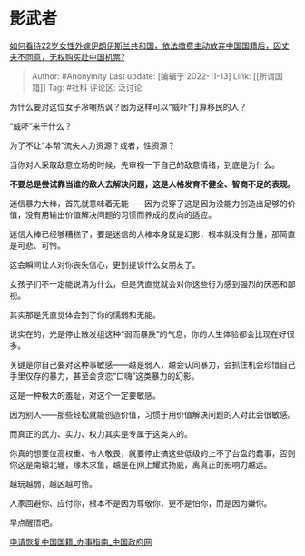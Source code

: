 # 影武者
[如何看待22岁女性外嫁伊朗伊斯兰共和国，依法缴费主动放弃中国国籍后，因丈夫不同意，无权购买赴中国机票?](https://www.zhihu.com/question/333334192/answer/2756108907)

> Author: #Anonymity
> Last update: [编辑于 2022-11-13]
> Link: [[所谓国籍]]
> Tag: #社科
> 评论区:
> 泛讨论:

为什么要对这位女子冷嘲热讽？因为这样可以“威吓”打算移民的人？

“威吓”来干什么？

为了不让“本帮”流失人力资源？或者，性资源？

当你对人采取敌意立场的时候，先审视一下自己的敌意情绪，到底是为什么。

**不要总是尝试靠当谁的敌人去解决问题，这是人格发育不健全、智商不足的表现。**

迷信暴力大棒，首先就意味着无能——因为说穿了这是因为没能力创造出足够的价值，没有用输出价值解决问题的习惯而养成的反向的适应。

迷信大棒已经够糟糕了，要是迷信的大棒本身就是幻影，根本就没有分量，那简直是可悲、可怜。

这会瞬间让人对你丧失信心，更别提谈什么女朋友了。

女孩子们不一定能说清为什么，但是凭直觉就会对你这些行为感到强烈的厌恶和鄙视。

其实那是凭直觉体会到了你的懦弱和无能。

说实在的，光是停止散发组这种“弱而暴戾”的气息，你的人生体验都会比现在好很多。

关键是你自己要对这种事敏感——越是弱人，越会认同暴力，会抓住机会珍惜自己手里仅存的暴力，甚至会贪恋“口嗨”这类暴力的幻影。

这是一种极大的羞耻，对这个一定要敏感。

因为别人——那些轻松就能创造价值，习惯于用价值解决问题的人对此会很敏感。

而真正的武力、实力、权力其实是专属于这类人的。

你真的想要位高权重、令人敬畏，就要停止搞这些低级的上不了台盘的蠢事，否则你这是南辕北辙，缘木求鱼，越是在网上耀武扬威，离真正的影响力越远。

越玩越弱，越凶越可怜。

人家回避你、应付你，根本不是因为尊敬你，更不是怕你，而是因为嫌你。

早点醒悟吧。

[申请恢复中国国籍_办事指南_中国政府网](http://www.gov.cn/fuwu/2015-11/17/content_5013446.htm)
